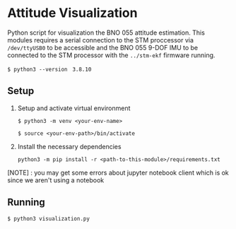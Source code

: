 # Attitude Visualization
Python script for visualization the BNO 055 attitude estimation. This modules requires a serial connection to the STM proccessor via ```/dev/ttyUSB0``` to be accessible and the BNO 055 9-DOF IMU to be connected to the STM processor with the ```../stm-ekf``` firmware running.


```$ python3 --version ```
``` 3.8.10 ```

## Setup
1. Setup and activate virtual environment
   
   ```$ python3 -m venv <your-env-name>```
   
   ```$ source <your-env-path>/bin/activate```
  
2. Install the necessary dependencies

   ```python3 -m pip install -r <path-to-this-module>/requirements.txt```

[NOTE] : you may get some errors about jupyter notebook client which is ok since we aren't using a notebook 
   
## Running

```$ python3 visualization.py```
